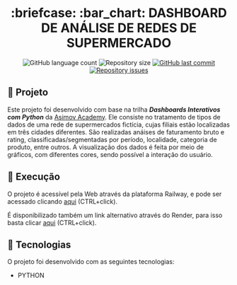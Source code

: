<h1 align="center">
  :briefcase: :bar_chart: DASHBOARD DE ANÁLISE DE REDES DE SUPERMERCADO
</h1>

<p align="center">
  <img alt="GitHub language count" src="https://img.shields.io/github/languages/count/edgartamasiro/dashboard_supermarket_sales">

  <img alt="Repository size" src="https://img.shields.io/github/repo-size/edgartamasiro/dashboard_supermarket_sales">

  <a href="">
    <img alt="GitHub last commit" src="https://img.shields.io/github/last-commit/edgartamasiro/dashboard_supermarket_sales">
  </a>

  <a href="">
    <img alt="Repository issues" src="https://img.shields.io/github/issues/edgartamasiro/dashboard_supermarket_sales">
  </a>
</p>


## 🔹 Projeto
Este projeto foi desenvolvido com base na trilha  *__Dashboards Interativos com Python__* da [Asimov Academy](https://www.asimov.academy/). Ele consiste no tratamento de tipos de dados de uma rede de supermercados fictícia, cujas filiais estão localizadas em três cidades diferentes. São realizadas anáises de faturamento bruto e rating, classificadas/segmentadas por período, localidade, categoria de produto, entre outros. A visualização dos dados é feita por meio de gráficos, com diferentes cores, sendo possível a interação do usuário.

## 🔹 Execução
O projeto é acessível pela Web através da plataforma Railway, e pode ser acessado clicando [aqui](https://dashboardsupermarketsales-production.up.railway.app/) (CTRL+click).

É disponibilizado também um link alternativo através do Render, para isso basta clicar [aqui](https://dashboard-supermarket-sales-pl4c.onrender.com/) (CTRL+click).

## 🔹 Tecnologias 
O projeto foi desenvolvido com as seguintes tecnologias:
- PYTHON

